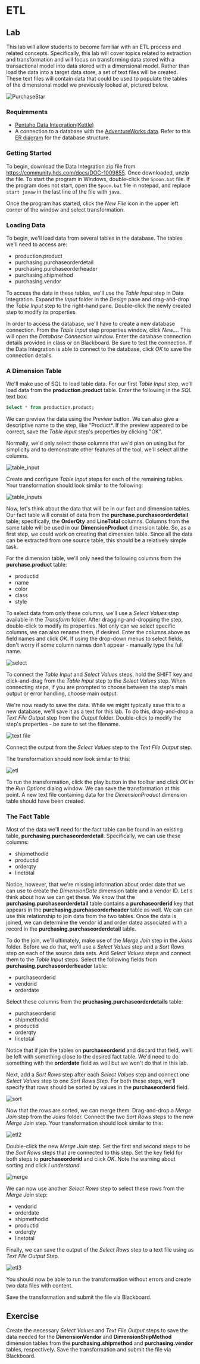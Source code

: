# ETL

## Lab

This lab will allow students to become familiar with an ETL process and related
concepts. Specifically, this lab will cover topics related to extraction and 
transformation and will focus on transforming data stored with a transactional
model into data stored with a dimensional model. Rather than load the data into
a target data store, a set of text files will be created.  These text files will
contain data that could be used to populate the tables of the dimensional model
we previously looked at, pictured below.

![PurchaseStar](images/purchase_star.png)

### Requirements
- [Pentaho Data Integration(Kettle)](https://community.hds.com/docs/DOC-1009855)
- A connection to a database with the [AdventureWorks data](https://msftdbprodsamples.codeplex.com/releases/view/5921).  Refer to this [ER
diagram](http://cob.jmu.edu/mitrimx/cis484/AdventureworksOLTPERDiagram.jpg) for
the database structure.

### Getting Started

To begin, download the Data Integration zip file from https://community.hds.com/docs/DOC-1009855.
Once downloaded, unzip the file.  To start the program in Windows, double-click
the `Spoon.bat` file.  If the program does not start, open the `Spoon.bat` file 
in notepad, and replace `start javaw` in the last line of the file with `java`.

Once the program has started, click the *New File* icon in the upper left 
corner of the window and select transformation.  

### Loading Data

To begin, we'll load data from several tables in the database. The tables we'll
need to access are:

- production.product
- purchasing.purchaseorderdetail
- purchasing.purchaseorderheader
- purchasing.shipmethod
- purchasing.vendor

To access the data in these tables, we'll use the *Table Input* step in Data
Integration. Expand the *Input* folder in the *Design* pane and drag-and-drop
the *Table Input* step to the right-hand pane.  Double-click the newly created
step to modify its properties.

In order to access the database, we'll have to create a new database connection.
From the *Table Input* step properties window, click *New...*.  This will open 
the *Database Connection* window. Enter the database connection details provided
in class or on Blackboard.  Be sure to test the connection.  If the Data
Integration is able to connect to the database, click *OK* to save the
connection details.

### A Dimension Table

We'll make use of SQL to load table data.  For our first *Table Input* step,
we'll load data from the **production.product** table. Enter the following in
the *SQL* text box:

```sql
Select * from production.product;
``` 

We can preview the data using the *Preview* button. We can also give a
descriptive name to the step, like "Product*. If the preview appeared to be
correct, save the *Table Input* step's properties by clicking "OK".

Normally, we'd only select those columns that we'd plan on using but for
simplicity and to demonstrate other features of the tool, we'll select all the 
columns.  

![table_input](images/table_input.png)

Create and configure *Table Input* steps for each of the remaining tables. Your
transformation should look similar to the following:

![table_inputs](images/table_inputs.png)

Now, let's think about the data that will be in our fact and dimension tables.
Our fact table will consist of data from the **purchase.purchaseorderdetail**
table; specifically, the **OrderQty** and **LineTotal** columns.  Columns from
the same table will be used in our **DimensionProduct** dimension table. So, as
a first step, we could work on creating that dimension table.  Since all the
data can be extracted from one source table, this should be a relatively simple
task. 

For the dimension table, we'll only need the following columns from the 
**purchase.product** table:

- productid
- name
- color
- class
- style

To select data from only these columns, we'll use a *Select Values* step
available in the *Transform* folder. After dragging-and-dropping the step,
double-click to modify its properties.  Not only can we select specific columns,
we can also rename them, if desired.  Enter the columns above as field names
and click *OK*. If using the drop-down menus to select fields, don't worry if 
some column names don't appear - manually type the full name.

![select](images/select.png)

To connect the *Table Input* and *Select Values* steps, hold the SHIFT key and
click-and-drag from the *Table Input* step to the *Select Values* step. When
connecting steps, if you are prompted to choose between the step's main output
or error handling, choose main output.

We're now ready to save the data.  While we might typically save this to a new 
database, we'll save it as a text for this lab.  To do this, drag-and-drop a 
*Text File Output* step from the *Output* folder. Double-click to modify the
step's properties - be sure to set the filename.

![text file](images/text_file.png)

Connect the output from the *Select Values* step to the *Text File Output* step.

The transformation should now look similar to this:

![etl](images/etl.png)

To run the transformation, click the play button in the toolbar and click *OK*
in the *Run Options* dialog window. We can save the transformation at this
point. A new text file containing data for the *DimensionProduct* dimension
table should have been created.  

### The Fact Table

Most of the data we'll need for the fact table can be found in an existing
table, **purchasing.purchaseorderdetail**.  Specifically, we can use these
columns:

- shipmethodid
- productid
- orderqty
- linetotal

Notice, however, that we're missing information about order date that we can 
use to create the *DimensionDate* dimension table and a vendor ID.  Let's think
about how we can get these.  We know that the **purchasing.purchaseorderdetail**
table contains a **purchaseorderid** key that appears in the
**purchasing.purchaseorderheader** table as well.  We can can use this
relationship to join data from the two tables. Once the data is joined, we can 
determine the vendor id and order datea associated with a record in the
**purchasing.purchaseorderdetail** table.

To do the join, we'll ultimately, make use of the *Merge Join* step in the 
*Joins* folder.  Before we do that, we'll use a *Select Values* step and a 
*Sort Rows* step on each of the source data sets.  Add *Select Values* steps and
connect them to the *Table Input* steps. Select the following fields from 
**purchasing.purchaseorderheader** table:

- purchaseorderid
- vendorid
- orderdate

Select these columns from the **pruchasing.purchaseorderdetails** table:

- purchaseorderid
- shipmethodid
- productid
- orderqty
- linetotal

Notice that if join the tables on **purchaseorderid** and discard that field, 
we'll be left with something close to the desired fact table.  We'd need to do 
something with the **orderdate** field as well but we won't do that in this lab.

Next, add a *Sort Rows* step after each *Select Values* step and connect one
*Select Values* step to one *Sort Rows Step*. For both these steps, we'll 
specify that rows should be sorted by values in the **purchaseorderid** field.

![sort](images/sort.png) 

Now that the rows are sorted, we can merge them.  Drag-and-drop a *Merge Join*
step from the *Joins* folder. Connect the two *Sort Rows* steps to the new *Merge Join* step. Your transformation should look similar to this:

![etl2](images/etl2.png)

Double-click the new *Merge Join* step.  Set the first and second steps to be 
the *Sort Rows* steps that are connected to this step.  Set the key field for 
both steps to **purchaseorderid** and click *OK*. Note the warning about sorting
and click *I understand*. 

![merge](images/merge.png)

We can now use another *Select Rows* step to select these rows from the
*Merge Join* step:

- vendorid
- orderdate
- shipmethodid
- productid
- orderqty
- linetotal

Finally, we can save the output of the *Select Rows* step to a text file using 
as *Text File Output* Step.   

![etl3](images/etl3.png)

You should now be able to run the transformation without errors and create 
two data files with content.

Save the transformation and submit the file via Blackboard.

## Exercise

Create the necessary *Select Values* and *Text File Output* steps to save the 
data needed for the **DimensionVendor** and **DimensionShipMethod** dimension
tables from the **purchasing.shipmethod** and **purchasing.vendor** tables,
respectively.  Save the transformation and submit the file via Blackboard.

